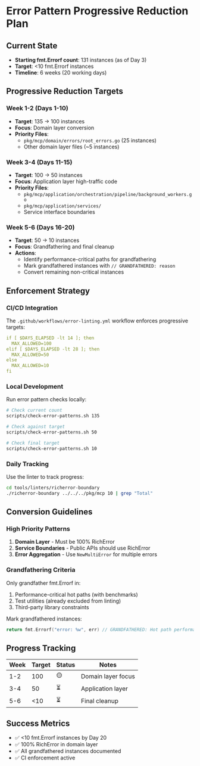 # Error Pattern Progressive Reduction Plan

## Current State
- **Starting fmt.Errorf count**: 131 instances (as of Day 3)
- **Target**: <10 fmt.Errorf instances
- **Timeline**: 6 weeks (20 working days)

## Progressive Reduction Targets

### Week 1-2 (Days 1-10)
- **Target**: 135 → 100 instances
- **Focus**: Domain layer conversion
- **Priority Files**:
  - `pkg/mcp/domain/errors/root_errors.go` (25 instances)
  - Other domain layer files (~5 instances)

### Week 3-4 (Days 11-15)  
- **Target**: 100 → 50 instances
- **Focus**: Application layer high-traffic code
- **Priority Files**:
  - `pkg/mcp/application/orchestration/pipeline/background_workers.go`
  - `pkg/mcp/application/services/`
  - Service interface boundaries

### Week 5-6 (Days 16-20)
- **Target**: 50 → 10 instances
- **Focus**: Grandfathering and final cleanup
- **Actions**:
  - Identify performance-critical paths for grandfathering
  - Mark grandfathered instances with `// GRANDFATHERED: reason`
  - Convert remaining non-critical instances

## Enforcement Strategy

### CI/CD Integration
The `.github/workflows/error-linting.yml` workflow enforces progressive targets:
```yaml
if [ $DAYS_ELAPSED -lt 14 ]; then
  MAX_ALLOWED=100
elif [ $DAYS_ELAPSED -lt 28 ]; then
  MAX_ALLOWED=50
else
  MAX_ALLOWED=10
fi
```

### Local Development
Run error pattern checks locally:
```bash
# Check current count
scripts/check-error-patterns.sh 135

# Check against target
scripts/check-error-patterns.sh 50

# Check final target
scripts/check-error-patterns.sh 10
```

### Daily Tracking
Use the linter to track progress:
```bash
cd tools/linters/richerror-boundary
./richerror-boundary ../../../pkg/mcp 10 | grep "Total"
```

## Conversion Guidelines

### High Priority Patterns
1. **Domain Layer** - Must be 100% RichError
2. **Service Boundaries** - Public APIs should use RichError
3. **Error Aggregation** - Use `NewMultiError` for multiple errors

### Grandfathering Criteria
Only grandfather fmt.Errorf in:
1. Performance-critical hot paths (with benchmarks)
2. Test utilities (already excluded from linting)
3. Third-party library constraints

Mark grandfathered instances:
```go
return fmt.Errorf("error: %w", err) // GRANDFATHERED: Hot path performance
```

## Progress Tracking

| Week | Target | Status | Notes |
|------|--------|--------|-------|
| 1-2  | 100    | 🟡     | Domain layer focus |
| 3-4  | 50     | ⏳     | Application layer |
| 5-6  | <10    | ⏳     | Final cleanup |

## Success Metrics
- ✅ <10 fmt.Errorf instances by Day 20
- ✅ 100% RichError in domain layer
- ✅ All grandfathered instances documented
- ✅ CI enforcement active